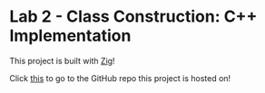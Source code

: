 # Lab 2 - Class Construction: C++ Implementation

This project is built with [Zig](https://ziglang.org)!

Click [this](https://github.com/cscn-112/lab-2-class-construction-actual) to go to the GitHub repo this project is hosted on!
